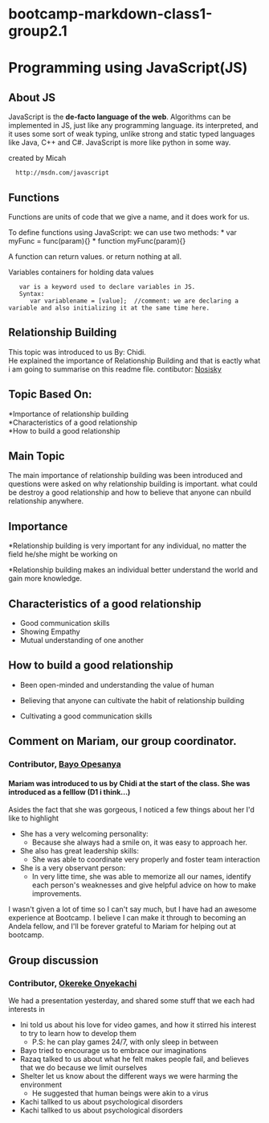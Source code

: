 # bootcamp-markdown-class1-group2.1

# Programming using JavaScript(JS)

   ## About JS

  JavaScript is the **de-facto language of the web**. Algorithms can be implemented in JS, just like any programming language.
  its interpreted, and it uses some sort of weak typing, unlike strong and static typed languages like Java, C++ and C#.
  JavaScript is more like python in some way. 

  created by Micah 


      http://msdn.com/javascript


 ## Functions
   Functions are units of code that we give a name, and it does work for us. 

   To define functions using JavaScript: we can use two methods:
       * var myFunc = func(param){}
       * function myFunc(param){}

   A function can return values. or return nothing at all.

   

   Variables
       containers for holding data values

       var is a keyword used to declare variables in JS.
       Syntax:
          var variablename = [value];  //comment: we are declaring a variable and also initializing it at the same time here.
## Relationship Building
This topic was introduced to us By: Chidi.<br>
He explained the importance of Relationship Building and that is eactly what i am going to summarise on this readme file.
contibutor: <a href="http://www.github.com/nosisky">Nosisky</a>

## Topic Based On:
*Importance of relationship building<br>
*Characteristics of a good relationship<br>
*How to build a good relationship

## Main Topic
The main importance of relationship building was been introduced and questions were asked on why relationship building is important. what could be destroy a good relationship and how to believe that anyone can nbuild relationship anywhere.

## Importance
*Relationship building is very important for any individual, no matter the field he/she might be working on<br>

*Relationship building makes an individual better understand the world and gain more knowledge.<br>

## Characteristics of a good relationship
* Good communication skills<br>
* Showing Empathy<br>
* Mutual understanding of one another


## How to build a good relationship
* Been open-minded and understanding the value of human<br>

* Believing that anyone can cultivate the habit of relationship building<br>

* Cultivating a good communication skills



## Comment on Mariam, our group coordinator. 
### Contributor, [Bayo Opesanya](https://github.com/OpesanyaAdebayo)

#### Mariam was introduced to us by Chidi at the start of the class. She was introduced as a felllow (D1 i think...)<br/>
Asides the fact that she was gorgeous, I noticed a few things about her I'd like to highlight<br/>
 
* She has a very welcoming personality:
	+ Because she always had a smile on, it was easy to approach her.
* She also has great leadership skills:
 	+ She was able to coordinate very properly and foster team interaction
* She is a very observant person:
 	+ In very litte time, she was able to memorize all our names, identify each person's weaknesses and give helpful advice on how to make improvements. 

 I wasn't given a lot of time so I can't say much, but I have had an awesome experience at Bootcamp. I believe I can make it through to becoming an Andela fellow, and I'll be forever grateful to Mariam for helping out at bootcamp.



## Group discussion
### Contributor, [Okereke Onyekachi](https://github.com/robocopkaka)
We had a presentation yesterday, and shared some stuff that we each had interests in <br/>
* Ini told us about his love for video games, and how it stirred his interest to try to learn how to develop them
	+ P.S: he can play games 24/7, with only sleep in between
* Bayo tried to encourage us to embrace our imaginations
* Razaq talked to us about what he felt makes people fail, and believes that we do because we limit ourselves
* Shelter let us know about the different ways we were harming the environment
	+ He suggested that human beings were akin to a virus
* Kachi tallked to us about psychological disorders 
* Kachi tallked to us about psychological disorders 